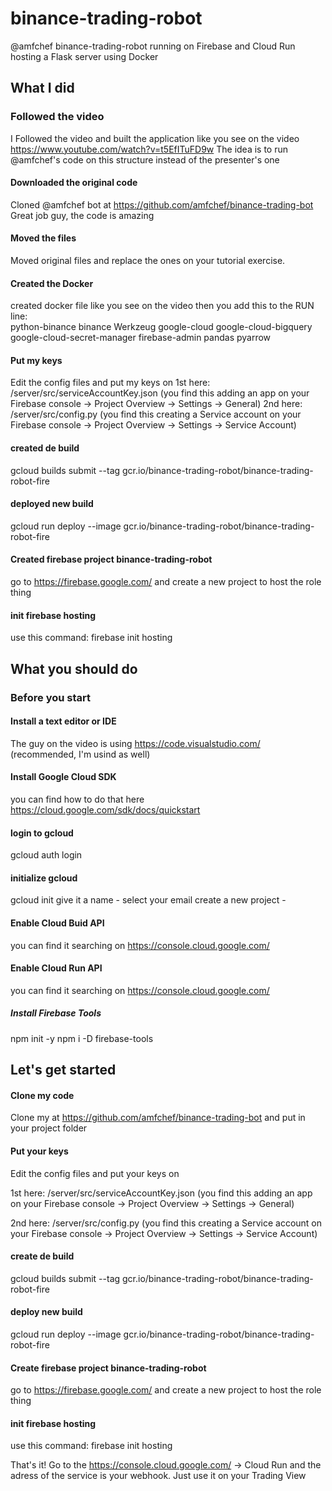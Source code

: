 # binance-trading-robot
 @amfchef binance-trading-robot running on Firebase and Cloud Run hosting a Flask server using Docker
 
## What I did
### Followed the video
I Followed the video and built the application like you see on the video https://www.youtube.com/watch?v=t5EfITuFD9w
The idea is to run @amfchef's code on this structure instead of the presenter's one
#### Downloaded the original code
Cloned @amfchef bot at https://github.com/amfchef/binance-trading-bot Great job guy, the code is amazing
#### Moved the files
Moved original files and replace the ones on your tutorial exercise. 
#### Created the Docker
created docker file like you see on the video then you add this to the RUN line:  
python-binance binance Werkzeug google-cloud google-cloud-bigquery google-cloud-secret-manager firebase-admin pandas pyarrow
#### Put my keys
Edit the config files and put my keys on
1st here: /server/src/serviceAccountKey.json (you find this adding an app on your Firebase console -> Project Overview -> Settings -> General)
2nd here: /server/src/config.py (you find this creating a Service account on your Firebase console -> Project Overview -> Settings -> Service Account)
#### created de build
gcloud builds submit --tag gcr.io/binance-trading-robot/binance-trading-robot-fire
#### deployed new build
gcloud run deploy --image gcr.io/binance-trading-robot/binance-trading-robot-fire
#### Created firebase project binance-trading-robot
go to https://firebase.google.com/ and create a new project to host the role thing
#### init firebase hosting
use this command:
firebase init hosting


## What you should do
### Before you start
#### Install a text editor or IDE
The guy on the video is using https://code.visualstudio.com/ (recommended, I'm usind as well)
#### Install Google Cloud SDK
you can find how to do that here https://cloud.google.com/sdk/docs/quickstart
#### login to gcloud
gcloud auth login
#### initialize gcloud
gcloud init
    give it a name - 
    select your email
    create a new project -
#### Enable Cloud Buid API 
you can find it searching on https://console.cloud.google.com/
#### Enable Cloud Run API
you can find it searching on https://console.cloud.google.com/
##### Install Firebase Tools
npm init -y
npm i -D firebase-tools

## Let's get started
#### Clone my code
Clone my at https://github.com/amfchef/binance-trading-bot and put in your project folder
#### Put your keys
Edit the config files and put your keys on

1st here: /server/src/serviceAccountKey.json (you find this adding an app on your Firebase console -> Project Overview -> Settings -> General)

2nd here: /server/src/config.py (you find this creating a Service account on your Firebase console -> Project Overview -> Settings -> Service Account)
#### create de build
gcloud builds submit --tag gcr.io/binance-trading-robot/binance-trading-robot-fire
#### deploy new build
gcloud run deploy --image gcr.io/binance-trading-robot/binance-trading-robot-fire
#### Create firebase project binance-trading-robot
go to https://firebase.google.com/ and create a new project to host the role thing
#### init firebase hosting
use this command:
firebase init hosting

That's it!
Go to the https://console.cloud.google.com/ -> Cloud Run and the adress of the service is your webhook. Just use it on your Trading View
